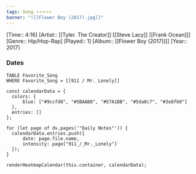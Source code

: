 ```yaml
---
tags: Song ⭐⭐⭐⭐⭐ 
banner: "![[Flower Boy (2017).jpg]]"
---
```

[Time:: 4:16]
[Artist:: [[Tyler. The Creator]] [[Steve Lacy]] [[Frank Ocean]]]
[Genre:: Hip/Hop-Rap]
[Played:: 1]
[Album:: [[Flower Boy (2017)]]]
[Year:: 2017]
### Dates
````dataview
TABLE Favorite_Song
WHERE Favorite_Song = [[911 / Mr. Lonely]]
````

  ```dataviewjs
const calendarData = { 
	colors: { 
		blue: ["#9ccfd8", "#5BAAB8", "#57A1BB", "#5da8c7", "#3e8fb0"] 
	}, 
	entries: [] 
}; 

for (let page of dv.pages('"Daily Notes"')) { 
	calendarData.entries.push({ 
		date: page.file.name, 
		intensity: page["911_/_Mr._Lonely"]
	}); 
} 

renderHeatmapCalendar(this.container, calendarData);
```

